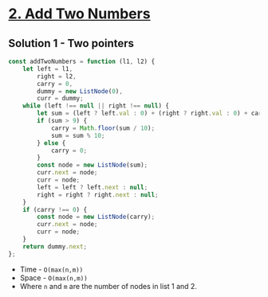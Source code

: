 # [2. Add Two Numbers](https://leetcode.com/problems/add-two-numbers/)

## Solution 1 - Two pointers

```js
const addTwoNumbers = function (l1, l2) {
    let left = l1,
        right = l2,
        carry = 0,
        dummy = new ListNode(0),
        curr = dummy;
    while (left !== null || right !== null) {
        let sum = (left ? left.val : 0) + (right ? right.val : 0) + carry;
        if (sum > 9) {
            carry = Math.floor(sum / 10);
            sum = sum % 10;
        } else {
            carry = 0;
        }
        const node = new ListNode(sum);
        curr.next = node;
        curr = node;
        left = left ? left.next : null;
        right = right ? right.next : null;
    }
    if (carry !== 0) {
        const node = new ListNode(carry);
        curr.next = node;
        curr = node;
    }
    return dummy.next;
};
```

-   Time - `O(max(n,m))`
-   Space - `O(max(n,m))`
-   Where `n` and `m` are the number of nodes in list 1 and 2.

